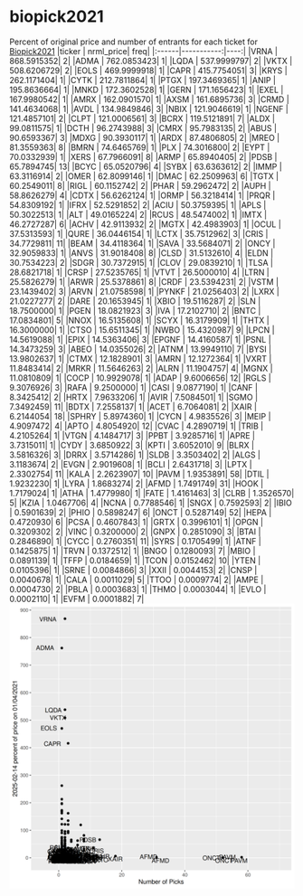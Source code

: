 # biopick2021
Percent of original price and number of entrants for each ticket for [Biopick2021](https://twitter.com/hashtag/Biopick2021)
|ticker |  nrml_price| freq|
|:------|-----------:|----:|
|VRNA   | 868.5915352|    2|
|ADMA   | 762.0853423|    1|
|LQDA   | 537.9999797|    2|
|VKTX   | 508.6206729|    2|
|EOLS   | 469.9999918|    1|
|CAPR   | 415.7754051|    3|
|KRYS   | 262.1171404|    1|
|CYTK   | 212.7811864|    1|
|PTGX   | 197.3469365|    1|
|ANIP   | 195.8636664|    1|
|MNKD   | 172.3602528|    1|
|GERN   | 171.1656423|    1|
|EXEL   | 167.9980542|    1|
|AMRX   | 162.0901570|    1|
|AXSM   | 161.6895736|    3|
|CRMD   | 141.4634068|    1|
|AVDL   | 134.9849846|    3|
|NBIX   | 121.9046619|    1|
|NGENF  | 121.4857101|    2|
|CLPT   | 121.0006561|    3|
|BCRX   | 119.5121891|    7|
|ALDX   |  99.0811575|    1|
|DCTH   |  96.2743988|    3|
|CMRX   |  95.7983135|    2|
|ABUS   |  90.6593367|    3|
|MDXG   |  90.3930117|    1|
|ARDX   |  87.4806805|    2|
|MREO   |  81.3559363|    8|
|BMRN   |  74.6465769|    1|
|PLX    |  74.3016800|    2|
|EYPT   |  70.0332939|    1|
|XERS   |  67.7966091|    8|
|ARMP   |  65.8940405|    2|
|PDSB   |  65.7894745|   13|
|BCYC   |  65.0520796|    4|
|SYBX   |  63.6363612|    2|
|IMMP   |  63.3116914|    2|
|OMER   |  62.8099146|    1|
|DMAC   |  62.2509963|    6|
|TGTX   |  60.2549011|    8|
|RIGL   |  60.1152742|    2|
|PHAR   |  59.2962472|    2|
|AUPH   |  58.8626279|    4|
|CDTX   |  56.6262124|    1|
|ORMP   |  56.3218414|    1|
|PRQR   |  54.8309192|    1|
|IFRX   |  52.5291852|    2|
|ACIU   |  50.3759395|    1|
|APLS   |  50.3022513|    1|
|ALT    |  49.0165224|    2|
|RCUS   |  48.5474002|    1|
|IMTX   |  46.2727287|    6|
|ACHV   |  42.9113932|    2|
|MGTX   |  42.4983903|    1|
|OCUL   |  37.5313593|    1|
|QURE   |  36.0446154|    1|
|LCTX   |  35.7512962|    3|
|CRIS   |  34.7729811|   11|
|BEAM   |  34.4118364|    1|
|SAVA   |  33.5684071|    2|
|ONCY   |  32.9059833|    1|
|ANVS   |  31.9018408|    8|
|CLSD   |  31.5132610|    4|
|ELDN   |  30.7534223|    2|
|SDGR   |  30.7372915|    1|
|CLOV   |  29.0839210|    1|
|TLSA   |  28.6821718|    1|
|CRSP   |  27.5235765|    1|
|VTVT   |  26.5000010|    4|
|LTRN   |  25.5826279|    1|
|ARWR   |  25.5378861|    8|
|CRDF   |  23.5394231|    2|
|VSTM   |  23.1439402|    3|
|ARVN   |  21.0758598|    1|
|PYNKF  |  21.0256403|    2|
|LXRX   |  21.0227277|    2|
|DARE   |  20.1653945|    1|
|XBIO   |  19.5116287|    2|
|SLN    |  18.7500000|    1|
|PGEN   |  18.0821923|    3|
|IVA    |  17.2102710|    2|
|BNTC   |  17.0834801|    5|
|NNOX   |  16.5135608|    1|
|SCYX   |  16.3179909|    1|
|THTX   |  16.3000000|    1|
|CTSO   |  15.6511345|    1|
|NWBO   |  15.4320987|    9|
|LPCN   |  14.5619088|    1|
|EPIX   |  14.5363406|    3|
|EPGNF  |  14.4160587|    1|
|PSNL   |  14.3473259|    3|
|ABEO   |  14.0355026|    2|
|ATNM   |  13.9949110|    7|
|BYSI   |  13.9802637|    1|
|CTMX   |  12.1828901|    3|
|AMRN   |  12.1272364|    1|
|VXRT   |  11.8483414|    2|
|MRKR   |  11.5646263|    2|
|ALRN   |  11.1904757|    4|
|MGNX   |  11.0810809|    1|
|COCP   |  10.9929078|    1|
|ADAP   |   9.6006656|   12|
|RGLS   |   9.3076926|    3|
|RAFA   |   9.2500000|    1|
|CASI   |   9.0877190|    1|
|CANF   |   8.3425412|    2|
|HRTX   |   7.9633206|    1|
|AVIR   |   7.5084501|    1|
|SGMO   |   7.3492459|   11|
|BDTX   |   7.2558137|    1|
|ACET   |   6.7064081|    2|
|XAIR   |   6.2144054|   18|
|SPHRY  |   5.8974360|    1|
|CYCN   |   4.9835526|    3|
|MEIP   |   4.9097472|    4|
|APTO   |   4.8054920|   12|
|CVAC   |   4.2890719|    1|
|TRIB   |   4.2105264|    1|
|VTGN   |   4.1484717|    3|
|PPBT   |   3.9285716|    1|
|APRE   |   3.7315011|    1|
|CYDY   |   3.6850922|    3|
|KPTI   |   3.6052010|    9|
|BLRX   |   3.5816326|    3|
|DRRX   |   3.5714286|    1|
|SLDB   |   3.3503402|    2|
|ALGS   |   3.1183674|    2|
|EVGN   |   2.9019608|    1|
|BCLI   |   2.6431718|    3|
|LPTX   |   2.3302754|   11|
|KALA   |   2.2623907|   10|
|PAVM   |   1.9353891|   58|
|DTIL   |   1.9232230|    1|
|LYRA   |   1.8683274|    2|
|AFMD   |   1.7491749|   31|
|HOOK   |   1.7179024|    1|
|ATHA   |   1.4779980|    1|
|FATE   |   1.4161463|    3|
|CLRB   |   1.3526570|    5|
|KZIA   |   1.0467706|    4|
|NCNA   |   0.7788546|    1|
|SNGX   |   0.7592593|    2|
|IBIO   |   0.5901639|    2|
|PHIO   |   0.5898247|    6|
|ONCT   |   0.5287149|   52|
|HEPA   |   0.4720930|    6|
|PCSA   |   0.4607843|    1|
|GRTX   |   0.3996101|    1|
|OPGN   |   0.3209302|    2|
|VINC   |   0.3200000|    2|
|GNPX   |   0.2851090|    3|
|BTAI   |   0.2846890|    1|
|CYCC   |   0.2760351|   11|
|SYRS   |   0.1705499|    1|
|ATNF   |   0.1425875|    1|
|TRVN   |   0.1372512|    1|
|BNGO   |   0.1280093|    7|
|MBIO   |   0.0891139|    1|
|TFFP   |   0.0184659|    1|
|TCON   |   0.0152462|   10|
|YTEN   |   0.0105396|    1|
|SRNE   |   0.0084866|    3|
|XXII   |   0.0044153|    2|
|CNSP   |   0.0040678|    1|
|CALA   |   0.0011029|    5|
|TTOO   |   0.0009774|    2|
|AMPE   |   0.0004730|    2|
|PBLA   |   0.0003683|    1|
|THMO   |   0.0003044|    1|
|EVLO   |   0.0002110|    1|
|EVFM   |   0.0001882|    7|
![retvspicks](biopicks.png?raw=true)
